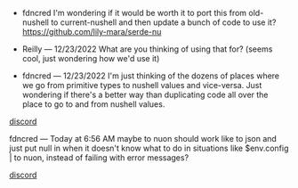 
* fdncred
I'm wondering if it would be worth it to port this from old-nushell to current-nushell and then update a bunch of code to use it? https://github.com/lily-mara/serde-nu

* Reilly — 12/23/2022
What are you thinking of using that for?
(seems cool, just wondering how we'd use it)

* fdncred — 12/23/2022
I'm just thinking of the dozens of places where we go from primitive types to nushell values and vice-versa. Just wondering if there's a better way than duplicating code all over the place to go to and from nushell values. 


[discord](https://discord.com/channels/601130461678272522/615329862395101194/1056002041794801674)

fdncred — Today at 6:56 AM
maybe to nuon should work like to json and just put null in when it doesn't know what to do in situations like $env.config | to nuon, instead of failing with error messages?

[discord](https://discord.com/channels/601130461678272522/615329862395101194/1058398141952565310)